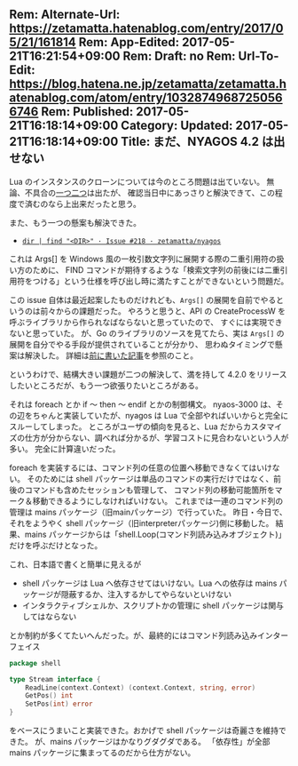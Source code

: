 Rem: Alternate-Url: https://zetamatta.hatenablog.com/entry/2017/05/21/161814
Rem: App-Edited: 2017-05-21T16:21:54+09:00
Rem: Draft: no
Rem: Url-To-Edit: https://blog.hatena.ne.jp/zetamatta/zetamatta.hatenablog.com/atom/entry/10328749687250566746
Rem: Published: 2017-05-21T16:18:14+09:00
Category:
Updated: 2017-05-21T16:18:14+09:00
Title: まだ、NYAGOS 4.2 は出せない
---
Lua のインスタンスのクローンについては今のところ問題は出ていない。
無論、不具合の[一つ二つ](https://github.com/zetamatta/nyagos/issues/221)は出たが、
確認当日中にあっさりと解決できて、この程度で済むのなら上出来だったと思う。

また、もう一つの懸案も解決できた。

* [`dir | find "<DIR>" · Issue #218 · zetamatta/nyagos`](https://github.com/zetamatta/nyagos/issues/218)

これは Args[] を Windows 風の一枚引数文字列に展開する際の二重引用符の扱い方のために、
FIND コマンドが期待するような「検索文字列の前後には二重引用符をつける」という仕様を呼び出し時に満たすことができないという問題だ。

この issue 自体は最近起案したものだけれども、`Args[]` の展開を自前でやるというのは前々からの課題だった。
やろうと思うと、API の CreateProcessW を呼ぶライブラリから作られなばならないと思っていたので、
すぐには実現できないと思っていた。
が、Go のライブラリのソースを見てたら、実は `Args[]` の展開を自分でやる手段が提供されていることが分かり、
思わぬタイミングで懸案は解決した。
詳細は[前に書いた記事](http://zetamatta.hatenablog.com/entry/2017/05/19/145232)を参照のこと。

というわけで、結構大きい課題が二つの解決して、満を持して 4.2.0 をリリースしたいところだが、もう一つ欲張りたいところがある。

それは foreach とか if ～ then ～ endif とかの制御構文。
nyaos-3000 は、その辺をちゃんと実装していたが、nyagos は Lua で全部やればいいからと完全にスルーしてしまった。
ところがユーザの傾向を見ると、Lua だからカスタマイズの仕方が分からない、調べれば分かるが、学習コストに見合わないという人が多い。
完全に計算違いだった。

foreach を実装するには、コマンド列の任意の位置へ移動できなくてはいけない。
そのためには shell パッケージは単品のコマンドの実行だけではなく、前後のコマンドも含めたセッションも管理して、
コマンド列の移動可能箇所をマーク＆移動できるようにしなければいけない。
これまでは一連のコマンド列の管理は mains パッケージ（旧mainパッケージ）で行っていた。
昨日・今日で、それをようやく shell パッケージ（旧interpreterパッケージ)側に移動した。
結果、mains パッケージからは「shell.Loop(コマンド列読み込みオブジェクト)」だけを呼ぶだけとなった。

これ、日本語で書くと簡単に見えるが

- shell パッケージは Lua へ依存させてはいけない。Lua への依存は mains パッケージが隠蔽するか、注入するかしてやらないといけない
- インタラクティブシェルか、スクリプトかの管理に shell パッケージは関与してはならない

とか制約が多くてたいへんだった。が、最終的にはコマンド列読み込みインターフェイス

```shell/loop.go
package shell

type Stream interface {
	ReadLine(context.Context) (context.Context, string, error)
	GetPos() int
	SetPos(int) error
}
```

をベースにうまいこと実装できた。おかげで shell パッケージは奇麗さを維持できた。
が、mains パッケージはかなりグダグダである。
「依存性」が全部 mains パッケージに集まってるのだから仕方がない。